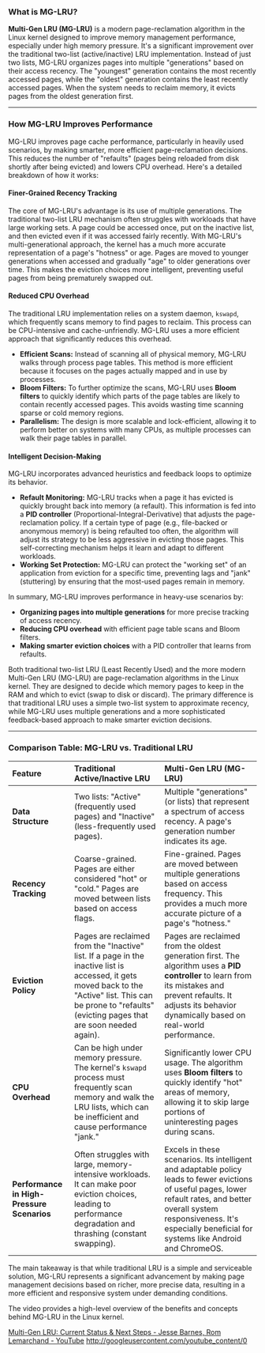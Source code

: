### What is MG-LRU?

**Multi-Gen LRU (MG-LRU)** is a modern page-reclamation algorithm in the Linux kernel designed to improve memory management performance, especially under high memory pressure. It's a significant improvement over the traditional two-list (active/inactive) LRU implementation. Instead of just two lists, MG-LRU organizes pages into multiple "generations" based on their access recency. The "youngest" generation contains the most recently accessed pages, while the "oldest" generation contains the least recently accessed pages. When the system needs to reclaim memory, it evicts pages from the oldest generation first.

----------------------------------------------------------------

### How MG-LRU Improves Performance

MG-LRU improves page cache performance, particularly in heavily used scenarios, by making smarter, more efficient page-reclamation decisions. This reduces the number of "refaults" (pages being reloaded from disk shortly after being evicted) and lowers CPU overhead. Here's a detailed breakdown of how it works:

#### Finer-Grained Recency Tracking
The core of MG-LRU's advantage is its use of multiple generations. The traditional two-list LRU mechanism often struggles with workloads that have large working sets. A page could be accessed once, put on the inactive list, and then evicted even if it was accessed fairly recently. With MG-LRU's multi-generational approach, the kernel has a much more accurate representation of a page's "hotness" or age. Pages are moved to younger generations when accessed and gradually "age" to older generations over time. This makes the eviction choices more intelligent, preventing useful pages from being prematurely swapped out.

#### Reduced CPU Overhead
The traditional LRU implementation relies on a system daemon, `kswapd`, which frequently scans memory to find pages to reclaim. This process can be CPU-intensive and cache-unfriendly. MG-LRU uses a more efficient approach that significantly reduces this overhead.

* **Efficient Scans:** Instead of scanning all of physical memory, MG-LRU walks through process page tables. This method is more efficient because it focuses on the pages actually mapped and in use by processes.
* **Bloom Filters:** To further optimize the scans, MG-LRU uses **Bloom filters** to quickly identify which parts of the page tables are likely to contain recently accessed pages. This avoids wasting time scanning sparse or cold memory regions.
* **Parallelism:** The design is more scalable and lock-efficient, allowing it to perform better on systems with many CPUs, as multiple processes can walk their page tables in parallel.



#### Intelligent Decision-Making
MG-LRU incorporates advanced heuristics and feedback loops to optimize its behavior.

* **Refault Monitoring:** MG-LRU tracks when a page it has evicted is quickly brought back into memory (a refault). This information is fed into a **PID controller** (Proportional-Integral-Derivative) that adjusts the page-reclamation policy. If a certain type of page (e.g., file-backed or anonymous memory) is being refaulted too often, the algorithm will adjust its strategy to be less aggressive in evicting those pages. This self-correcting mechanism helps it learn and adapt to different workloads.
* **Working Set Protection:** MG-LRU can protect the "working set" of an application from eviction for a specific time, preventing lags and "jank" (stuttering) by ensuring that the most-used pages remain in memory.

In summary, MG-LRU improves performance in heavy-use scenarios by:

* **Organizing pages into multiple generations** for more precise tracking of access recency.
* **Reducing CPU overhead** with efficient page table scans and Bloom filters.
* **Making smarter eviction choices** with a PID controller that learns from refaults.

Both traditional two-list LRU (Least Recently Used) and the more modern Multi-Gen LRU (MG-LRU) are page-reclamation algorithms in the Linux kernel. They are designed to decide which memory pages to keep in the RAM and which to evict (swap to disk or discard). The primary difference is that traditional LRU uses a simple two-list system to approximate recency, while MG-LRU uses multiple generations and a more sophisticated feedback-based approach to make smarter eviction decisions.

***

### Comparison Table: MG-LRU vs. Traditional LRU

| Feature | Traditional Active/Inactive LRU | Multi-Gen LRU (MG-LRU) |
| :--- | :--- | :--- |
| **Data Structure** | Two lists: "Active" (frequently used pages) and "Inactive" (less-frequently used pages). | Multiple "generations" (or lists) that represent a spectrum of access recency. A page's generation number indicates its age. |
| **Recency Tracking** | Coarse-grained. Pages are either considered "hot" or "cold." Pages are moved between lists based on access flags. | Fine-grained. Pages are moved between multiple generations based on access frequency. This provides a much more accurate picture of a page's "hotness." |
| **Eviction Policy** | Pages are reclaimed from the "Inactive" list. If a page in the inactive list is accessed, it gets moved back to the "Active" list. This can be prone to "refaults" (evicting pages that are soon needed again). | Pages are reclaimed from the oldest generation first. The algorithm uses a **PID controller** to learn from its mistakes and prevent refaults.  It adjusts its behavior dynamically based on real-world performance. |
| **CPU Overhead** | Can be high under memory pressure. The kernel's `kswapd` process must frequently scan memory and walk the LRU lists, which can be inefficient and cause performance "jank." | Significantly lower CPU usage. The algorithm uses **Bloom filters** to quickly identify "hot" areas of memory, allowing it to skip large portions of uninteresting pages during scans. |
| **Performance in High-Pressure Scenarios** | Often struggles with large, memory-intensive workloads. It can make poor eviction choices, leading to performance degradation and thrashing (constant swapping). | Excels in these scenarios. Its intelligent and adaptable policy leads to fewer evictions of useful pages, lower refault rates, and better overall system responsiveness. It's especially beneficial for systems like Android and ChromeOS. |

The main takeaway is that while traditional LRU is a simple and serviceable solution, MG-LRU represents a significant advancement by making page management decisions based on richer, more precise data, resulting in a more efficient and responsive system under demanding conditions.

The video provides a high-level overview of the benefits and concepts behind MG-LRU in the Linux kernel.

[Multi-Gen LRU: Current Status & Next Steps - Jesse Barnes, Rom Lemarchand - YouTube](https://www.youtube.com/watch?v=K4w1QVygRbI)
http://googleusercontent.com/youtube_content/0
